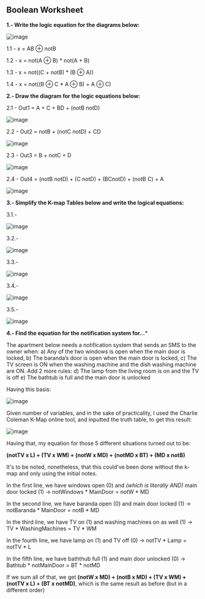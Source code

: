 ## Boolean Worksheet

**1.- Write the logic equation for the diagrams below:**

![image](https://user-images.githubusercontent.com/88994602/141028402-935a8db5-c04d-4a52-9523-0156dbb43278.png)

1.1 - x = AB ⊕ notB

1.2 - x = not(A ⊕ B) * not(A + B)

1.3 - x = not((C + notB) * (B ⊕ A))

1.4 - x = not((B ⊕ C * A ⊕ B) + A ⊕ C)

**2.- Draw the diagram for the logic equations below:**

2.1 - Out1 = A + C + BD + (notB notD)

![image](https://user-images.githubusercontent.com/88994602/141275382-6487dbf8-36bd-4c41-aa74-ff08c04b9a9e.png)

2.2 - Out2 = notB + (notC notD) + CD

![image](https://user-images.githubusercontent.com/88994602/141275403-444a45e5-eaf8-4eee-b6e3-3d24256edf46.png)

2.3 - Out3 = B + notC + D

![image](https://user-images.githubusercontent.com/88994602/141275562-8f8eaf10-dec8-453b-8372-864ec15b80d5.png)

2.4 - Out4 = (notB notD) + (C notD) + (BCnotD) + (notB C) + A

![image](https://user-images.githubusercontent.com/88994602/141275578-0bcede5d-e929-4b56-91c9-b79bd808c786.png)


**3.- Simplify the K-map Tables below and write the logical equations:**

3.1.- 

![image](https://user-images.githubusercontent.com/88994602/141031284-88aa6a4b-5674-4069-8fc7-528e0178d9ec.png)

3.2.- 

![image](https://user-images.githubusercontent.com/88994602/141031861-d04855e8-e53b-4c08-a269-010b053bd984.png)

3.3.- 

![image](https://user-images.githubusercontent.com/88994602/141032099-bfc0c899-01a3-4a5a-8285-413e184a0c31.png)

3.4.- 

![image](https://user-images.githubusercontent.com/88994602/141032522-1e4cf6d2-0b38-4589-a372-385ed1532a85.png)

3.5.- 

![image](https://user-images.githubusercontent.com/88994602/141032925-6c4d306d-7b3c-4eba-a8cb-fbf3d4a7858f.png)

**4.- Find the equation for the notification system for...***

The apartment below needs a notification system  that sends an SMS to the owner when:
a) Any of the two windows is open when the main door is locked,
b) The baranda’s door is open when the main door is locked,
c) The TV screen is ON when the washing machine and the dish washing machine are ON.
Add 2 more rules:
d) The lamp from the living room is on and the TV is off
e) The bathtub is full and the main door is unlocked

Having this basis:

![image](https://user-images.githubusercontent.com/88994602/141282709-2b78616c-83e7-45f8-b119-ffdde1de8481.png)

Given number of variables, and in the sake of practicality, I used the Charlie Coleman K-Map online tool, and inputted the truth table, to get this result:

![image](https://user-images.githubusercontent.com/88994602/141284331-81cec146-a84e-412e-bc3b-f1fcbc99d6a6.png)

Having that, my equation for those 5 different situations turned out to be:

**(notTV x L) + (TV x WM) + (notW x MD) + (notMD x BT) + (MD x notB)**

It's to be noted, nonetheless, that this could've been done without the k-map and only using the initial notes. 

In the first line, we have windows open (0) and *(which is literally AND)* main door locked (1) -> notWindows * MainDoor = notW * MD

In the second line, we have baranda open (0) and main door locked (1) -> notBaranda * MainDoor = notB * MD

In the third line, we have TV on (1) and washing machines on as well (1) -> TV * WashingMachines = TV * WM

In the fourth line, we have lamp on (1) and TV off (0) -> notTV * Lamp = notTV * L

In the fifth line, we have baththub full (1) and main door unlocked (0) -> Bathtub * notMainDoor = BT * notMD

If we sum all of that, we get **(notW x MD) + (notB x MD) + (TV x WM) + (notTV x L) + (BT x notMD)**, which is the same result as before (but in a different order)
